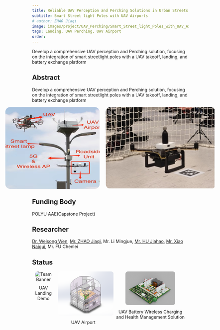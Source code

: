 ```yaml
---
title: Reliable UAV Perception and Perching Solutions in Urban Streets
subtitle: Smart Street light Poles with UAV Airports
# author: ZHAO Jiaqi
image: images/project/UAV_Perching/Smart_Street_light_Poles_with_UAV_Airports.png
tags: Landing, UAV Perching, UAV Airport
order: 
---
```


Develop a comprehensive UAV perception and Perching solution, focusing on the integration of smart streetlight poles with a UAV takeoff, landing, and battery exchange platform

## Abstract

Develop a comprehensive UAV perception and Perching solution, focusing on the integration of smart streetlight poles with a UAV takeoff, landing, and battery exchange platform
<div style="display: flex; justify-content: center; margin-bottom: 20px;">
  <img src="https://github.com/PolyU-TASLAB/polyu-taslab.github.io/raw/main/images/project/UAV_Perching/Smart_Street_light_Poles_with_UAV_Airports.png" alt="Team Banner" 
       style="width: 60%; height: auto; object-fit: cover; max-width: 500px; margin: 0 10px; border-radius: 15px;">
  <img src="https://github.com/PolyU-TASLAB/polyu-taslab.github.io/raw/main/images/project/UAV_Perching/Perching_UAV_Flight.jpg" alt="Perching UAV Flight" 
       style="width: 70%; height: auto; object-fit: cover; max-width: 500px; margin: 0 10px; border-radius: 15px;">
</div>

## Funding Body

POLYU AAE(Capstone Project) 

## Researcher

[Dr. Weisong Wen](https://polyu-taslab.github.io/members/Wen_Weisong.html), [Mr. ZHAO Jiaqi](https://polyu-taslab.github.io/members/ZHAO_Jiaqi.html), Mr. Li Mingjue, [Mr. HU Jiahao](https://polyu-taslab.github.io/members/hujiahao.html), [Mr. Xiao Naigui](https://polyu-taslab.github.io/members/Xiao_Naigui.html), Mr. FU Chenlei
## Status
<div style="display: flex; justify-content: center; margin-bottom: 20px;">
  <div style="text-align: center; margin: 0 10px;">
    <img src="https://github.com/PolyU-TASLAB/polyu-taslab.github.io/raw/main/images/project/UAV_Perching/compressed_landing_successful.gif" alt="Team Banner" 
         style="width: 60%; height: auto; object-fit: cover; max-width: 600px; border-radius: 8px;">
    <p style="margin-top: 10px;">UAV Landing Demo</p>
  </div>
  <div style="text-align: center; margin: 0 10px;">
    <img src="https://github.com/PolyU-TASLAB/polyu-taslab.github.io/raw/main/images/project/UAV_Perching/UAV_Airport.png" alt="Team Banner" 
         style="width: 110%; height: auto; object-fit: cover; max-width: 600px; border-radius: 8px;">
    <p style="margin-top: 10px;">UAV Airport</p>
  </div>
  <div style="text-align: center; margin: 0 10px;">
    <img src="https://github.com/PolyU-TASLAB/polyu-taslab.github.io/raw/main/images/project/UAV_Perching/Power_Distribution_Board.png" alt="Team Banner" 
         style="width: 70%; height: auto; object-fit: cover; max-width: 600px; border-radius: 8px;">
    <p style="margin-top: 10px;">UAV Battery Wireless Charging and Health Management Solution</p>
  </div>
</div>

